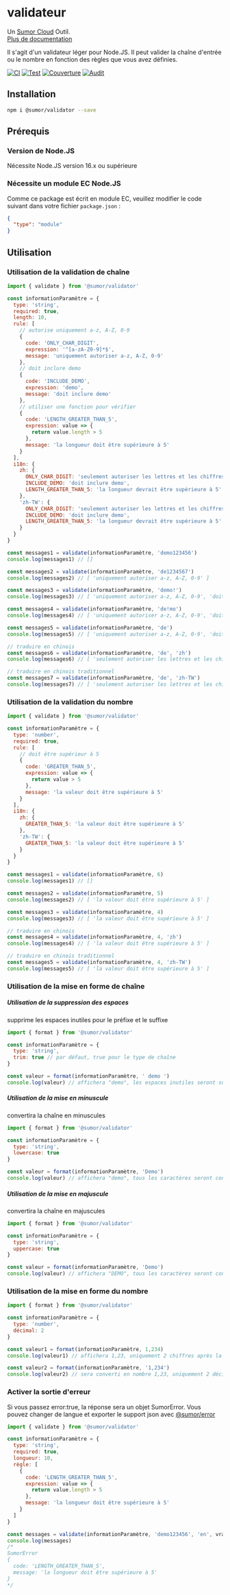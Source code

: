 # validateur

Un [Sumor Cloud](https://sumor.cloud) Outil.  
[Plus de documentation](https://sumor.cloud)

Il s'agit d'un validateur léger pour Node.JS.
Il peut valider la chaîne d'entrée ou le nombre en fonction des règles que vous avez définies.

[![CI](https://github.com/sumor-cloud/validator/actions/workflows/ci.yml/badge.svg)](https://github.com/sumor-cloud/validator/actions/workflows/ci.yml)
[![Test](https://github.com/sumor-cloud/validator/actions/workflows/ut.yml/badge.svg)](https://github.com/sumor-cloud/validator/actions/workflows/ut.yml)
[![Couverture](https://github.com/sumor-cloud/validator/actions/workflows/coverage.yml/badge.svg)](https://github.com/sumor-cloud/validator/actions/workflows/coverage.yml)
[![Audit](https://github.com/sumor-cloud/validator/actions/workflows/audit.yml/badge.svg)](https://github.com/sumor-cloud/validator/actions/workflows/audit.yml)

## Installation

```bash
npm i @sumor/validator --save
```

## Prérequis

### Version de Node.JS

Nécessite Node.JS version 16.x ou supérieure

### Nécessite un module EC Node.JS

Comme ce package est écrit en module EC,
veuillez modifier le code suivant dans votre fichier `package.json` :

```json
{
  "type": "module"
}
```

## Utilisation

### Utilisation de la validation de chaîne

```js
import { validate } from '@sumor/validator'

const informationParamètre = {
  type: 'string',
  required: true,
  length: 10,
  rule: [
    // autorise uniquement a-z, A-Z, 0-9
    {
      code: 'ONLY_CHAR_DIGIT',
      expression: '^[a-zA-Z0-9]*$',
      message: 'uniquement autoriser a-z, A-Z, 0-9'
    },
    // doit inclure demo
    {
      code: 'INCLUDE_DEMO',
      expression: 'demo',
      message: 'doit inclure demo'
    },
    // utiliser une fonction pour vérifier
    {
      code: 'LENGTH_GREATER_THAN_5',
      expression: value => {
        return value.length > 5
      },
      message: 'la longueur doit être supérieure à 5'
    }
  ],
  i18n: {
    zh: {
      ONLY_CHAR_DIGIT: 'seulement autoriser les lettres et les chiffres',
      INCLUDE_DEMO: 'doit inclure demo',
      LENGTH_GREATER_THAN_5: 'la longueur devrait être supérieure à 5'
    },
    'zh-TW': {
      ONLY_CHAR_DIGIT: 'seulement autoriser les lettres et les chiffres',
      INCLUDE_DEMO: 'doit inclure demo',
      LENGTH_GREATER_THAN_5: 'la longueur devrait être supérieure à 5'
    }
  }
}

const messages1 = validate(informationParamètre, 'demo123456')
console.log(messages1) // []

const messages2 = validate(informationParamètre, 'de1234567')
console.log(messages2) // [ 'uniquement autoriser a-z, A-Z, 0-9' ]

const messages3 = validate(informationParamètre, 'demo!')
console.log(messages3) // [ 'uniquement autoriser a-z, A-Z, 0-9', 'doit inclure demo' ]

const messages4 = validate(informationParamètre, 'de!mo')
console.log(messages4) // [ 'uniquement autoriser a-z, A-Z, 0-9', 'doit inclure demo' ]

const messages5 = validate(informationParamètre, 'de')
console.log(messages5) // [ 'uniquement autoriser a-z, A-Z, 0-9', 'doit inclure demo', 'la longueur doit être supérieure à 5' ]

// traduire en chinois
const messages6 = validate(informationParamètre, 'de', 'zh')
console.log(messages6) // [ 'seulement autoriser les lettres et les chiffres', 'doit inclure demo', 'la longueur devrait être supérieure à 5' ]

// traduire en chinois traditionnel
const messages7 = validate(informationParamètre, 'de', 'zh-TW')
console.log(messages7) // [ 'seulement autoriser les lettres et les chiffres', 'doit inclure demo', 'la longueur devrait être supérieure à 5' ]
```

### Utilisation de la validation du nombre

```js
import { validate } from '@sumor/validator'

const informationParamètre = {
  type: 'number',
  required: true,
  rule: [
    // doit être supérieur à 5
    {
      code: 'GREATER_THAN_5',
      expression: value => {
        return value > 5
      },
      message: 'la valeur doit être supérieure à 5'
    }
  ],
  i18n: {
    zh: {
      GREATER_THAN_5: 'la valeur doit être supérieure à 5'
    },
    'zh-TW': {
      GREATER_THAN_5: 'la valeur doit être supérieure à 5'
    }
  }
}

const messages1 = validate(informationParamètre, 6)
console.log(messages1) // []

const messages2 = validate(informationParamètre, 5)
console.log(messages2) // [ 'la valeur doit être supérieure à 5' ]

const messages3 = validate(informationParamètre, 4)
console.log(messages3) // [ 'la valeur doit être supérieure à 5' ]

// traduire en chinois
const messages4 = validate(informationParamètre, 4, 'zh')
console.log(messages4) // [ 'la valeur doit être supérieure à 5' ]

// traduire en chinois traditionnel
const messages5 = validate(informationParamètre, 4, 'zh-TW')
console.log(messages5) // [ 'la valeur doit être supérieure à 5' ]
```

### Utilisation de la mise en forme de chaîne

##### Utilisation de la suppression des espaces

supprime les espaces inutiles pour le préfixe et le suffixe

```js
import { format } from '@sumor/validator'

const informationParamètre = {
  type: 'string',
  trim: true // par défaut, true pour le type de chaîne
}

const valeur = format(informationParamètre, ' demo ')
console.log(valeur) // affichera "demo", les espaces inutiles seront supprimés
```

##### Utilisation de la mise en minuscule

convertira la chaîne en minuscules

```js
import { format } from '@sumor/validator'

const informationParamètre = {
  type: 'string',
  lowercase: true
}

const valeur = format(informationParamètre, 'Demo')
console.log(valeur) // affichera "demo", tous les caractères seront convertis en minuscules
```

##### Utilisation de la mise en majuscule

convertira la chaîne en majuscules

```js
import { format } from '@sumor/validator'

const informationParamètre = {
  type: 'string',
  uppercase: true
}

const valeur = format(informationParamètre, 'Demo')
console.log(valeur) // affichera "DEMO", tous les caractères seront convertis en majuscules
```

### Utilisation de la mise en forme du nombre

```js
import { format } from '@sumor/validator'

const informationParamètre = {
  type: 'number',
  décimal: 2
}

const valeur1 = format(informationParamètre, 1,234)
console.log(valeur1) // affichera 1,23, uniquement 2 chiffres après la virgule

const valeur2 = format(informationParamètre, '1,234')
console.log(valeur2) // sera converti en nombre 1,23, uniquement 2 décimales seront conservées
```

### Activer la sortie d'erreur

Si vous passez error:true, la réponse sera un objet SumorError.
Vous pouvez changer de langue et exporter le support json avec [@sumor/error](https://www.npmjs.com/package/@sumor/error)

```js
import { validate } from '@sumor/validator'

const informationParamètre = {
  type: 'string',
  required: true,
  longueur: 10,
  règle: [
    {
      code: 'LENGTH_GREATER_THAN_5',
      expression: value => {
        return value.length > 5
      },
      message: 'la longueur doit être supérieure à 5'
    }
  ]
}

const messages = validate(informationParamètre, 'demo123456', 'en', vrai)
console.log(messages) 
/* 
SumorError
{
  code: 'LENGTH_GREATER_THAN_5',
  message: 'la longueur doit être supérieure à 5'
}
*/
```